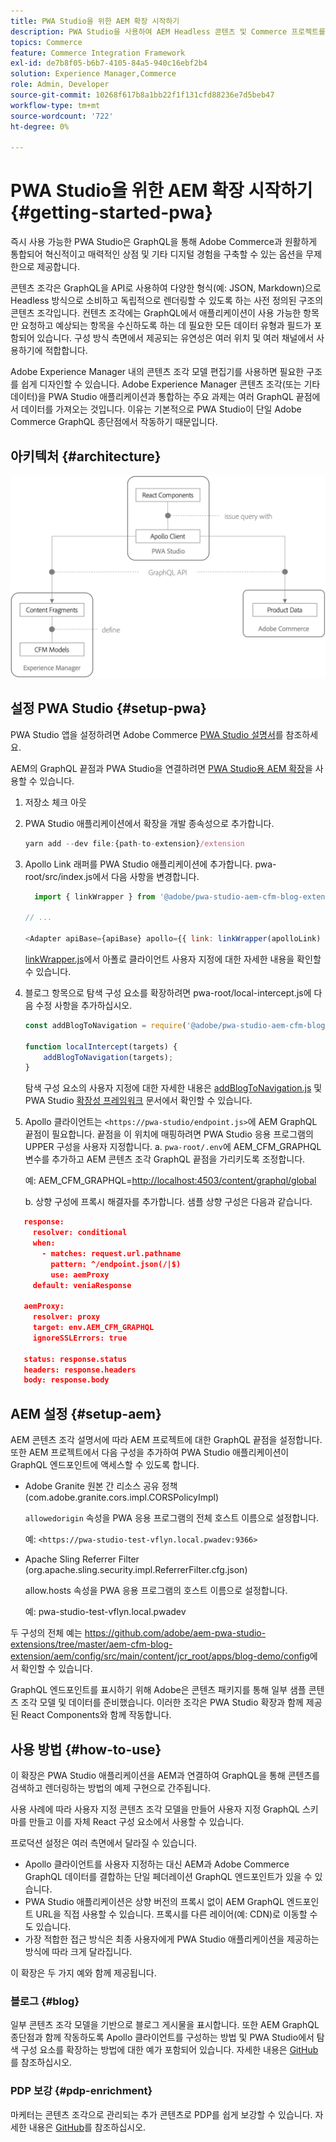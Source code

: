 ```yaml
---
title: PWA Studio을 위한 AEM 확장 시작하기
description: PWA Studio을 사용하여 AEM Headless 콘텐츠 및 Commerce 프로젝트를 배포하는 방법을 알아봅니다.
topics: Commerce
feature: Commerce Integration Framework
exl-id: de7b8f05-b6b7-4105-84a5-940c16ebf2b4
solution: Experience Manager,Commerce
role: Admin, Developer
source-git-commit: 10268f617b8a1bb22f1f131cfd88236e7d5beb47
workflow-type: tm+mt
source-wordcount: '722'
ht-degree: 0%

---
```


# PWA Studio을 위한 AEM 확장 시작하기 {#getting-started-pwa}

즉시 사용 가능한 PWA Studio은 GraphQL을 통해 Adobe Commerce과 원활하게 통합되어 혁신적이고 매력적인 상점 및 기타 디지털 경험을 구축할 수 있는 옵션을 무제한으로 제공합니다.

콘텐츠 조각은 GraphQL을 API로 사용하여 다양한 형식(예: JSON, Markdown)으로 Headless 방식으로 소비하고 독립적으로 렌더링할 수 있도록 하는 사전 정의된 구조의 콘텐츠 조각입니다. 컨텐츠 조각에는 GraphQL에서 애플리케이션이 사용 가능한 항목만 요청하고 예상되는 항목을 수신하도록 하는 데 필요한 모든 데이터 유형과 필드가 포함되어 있습니다. 구성 방식 측면에서 제공되는 유연성은 여러 위치 및 여러 채널에서 사용하기에 적합합니다.

Adobe Experience Manager 내의 콘텐츠 조각 모델 편집기를 사용하면 필요한 구조를 쉽게 디자인할 수 있습니다. Adobe Experience Manager 콘텐츠 조각(또는 기타 데이터)을 PWA Studio 애플리케이션과 통합하는 주요 과제는 여러 GraphQL 끝점에서 데이터를 가져오는 것입니다. 이유는 기본적으로 PWA Studio이 단일 Adobe Commerce GraphQL 종단점에서 작동하기 때문입니다.

## 아키텍처 {#architecture}

![PWA 헤드리스 아키텍처](/help/commerce/cif/assets/pwa-studio/PWA-Studio_Architecture.png)

## 설정 PWA Studio {#setup-pwa}

PWA Studio 앱을 설정하려면 Adobe Commerce [PWA Studio 설명서](https://developer.adobe.com/commerce/pwa-studio/tutorials/)를 참조하세요.

AEM의 GraphQL 끝점과 PWA Studio을 연결하려면 [PWA Studio용 AEM 확장](https://github.com/adobe/aem-pwa-studio-extensions)을 사용할 수 있습니다.

1. 저장소 체크 아웃

1. PWA Studio 애플리케이션에서 확장을 개발 종속성으로 추가합니다.

   ```javascript
   yarn add --dev file:{path-to-extension}/extension
   ```

1. Apollo Link 래퍼를 PWA Studio 애플리케이션에 추가합니다. pwa-root/src/index.js에서 다음 사항을 변경합니다.

   ```javascript
     import { linkWrapper } from '@adobe/pwa-studio-aem-cfm-blog-extension';
   
   // ...
   
   <Adapter apiBase={apiBase} apollo={{ link: linkWrapper(apolloLink) }} store={store}>
   ```

   [linkWrapper.js](https://github.com/adobe/aem-pwa-studio-extensions/blob/master/aem-cfm-blog-extension/extension/src/linkWrapper.js)에서 아폴로 클라이언트 사용자 지정에 대한 자세한 내용을 확인할 수 있습니다.

1. 블로그 항목으로 탐색 구성 요소를 확장하려면 pwa-root/local-intercept.js에 다음 수정 사항을 추가하십시오.

   ```javascript
   const addBlogToNavigation = require('@adobe/pwa-studio-aem-cfm-blog-extension/src/addBlogToNavigation');
   
   function localIntercept(targets) {
       addBlogToNavigation(targets);
   }    
   ```

   탐색 구성 요소의 사용자 지정에 대한 자세한 내용은 [addBlogToNavigation.js](https://github.com/adobe/aem-pwa-studio-extensions/blob/master/aem-cfm-blog-extension/extension/src/addBlogToNavigation.js) 및 PWA Studio [확장성 프레임워크](https://developer.adobe.com/commerce/pwa-studio/guides/general-concepts/extensibility/) 문서에서 확인할 수 있습니다.

1. Apollo 클라이언트는 `<https://pwa-studio/endpoint.js>`에 AEM GraphQL 끝점이 필요합니다. 끝점을 이 위치에 매핑하려면 PWA Studio 응용 프로그램의 UPPER 구성을 사용자 지정합니다.
a. `pwa-root/.env`에 AEM_CFM_GRAPHQL 변수를 추가하고 AEM 콘텐츠 조각 GraphQL 끝점을 가리키도록 조정합니다.

   예: AEM_CFM_GRAPHQL=<http://localhost:4503/content/graphql/global>

   b. 상향 구성에 프록시 해결자를 추가합니다. 샘플 상향 구성은 다음과 같습니다.

```json
   response:
     resolver: conditional
     when:
       - matches: request.url.pathname
         pattern: ^/endpoint.json(/|$)
         use: aemProxy
     default: veniaResponse

   aemProxy:
     resolver: proxy
     target: env.AEM_CFM_GRAPHQL
     ignoreSSLErrors: true

   status: response.status
   headers: response.headers
   body: response.body
```

## AEM 설정 {#setup-aem}

AEM 콘텐츠 조각 설명서에 따라 AEM 프로젝트에 대한 GraphQL 끝점을 설정합니다. 또한 AEM 프로젝트에서 다음 구성을 추가하여 PWA Studio 애플리케이션이 GraphQL 엔드포인트에 액세스할 수 있도록 합니다.

* Adobe Granite 원본 간 리소스 공유 정책(com.adobe.granite.cors.impl.CORSPolicyImpl)

  `allowedorigin` 속성을 PWA 응용 프로그램의 전체 호스트 이름으로 설정합니다.

  예: `<https://pwa-studio-test-vflyn.local.pwadev:9366>`

* Apache Sling Referrer Filter (org.apache.sling.security.impl.ReferrerFilter.cfg.json)

  allow.hosts 속성을 PWA 응용 프로그램의 호스트 이름으로 설정합니다.

  예: pwa-studio-test-vflyn.local.pwadev

두 구성의 전체 예는 <https://github.com/adobe/aem-pwa-studio-extensions/tree/master/aem-cfm-blog-extension/aem/config/src/main/content/jcr_root/apps/blog-demo/config>에서 확인할 수 있습니다.

GraphQL 엔드포인트를 표시하기 위해 Adobe은 콘텐츠 패키지를 통해 일부 샘플 콘텐츠 조각 모델 및 데이터를 준비했습니다. 이러한 조각은 PWA Studio 확장과 함께 제공된 React Components와 함께 작동합니다.

## 사용 방법 {#how-to-use}

이 확장은 PWA Studio 애플리케이션을 AEM과 연결하여 GraphQL을 통해 콘텐츠를 검색하고 렌더링하는 방법의 예제 구현으로 간주됩니다.

사용 사례에 따라 사용자 지정 콘텐츠 조각 모델을 만들어 사용자 지정 GraphQL 스키마를 만들고 이를 자체 React 구성 요소에서 사용할 수 있습니다.

프로덕션 설정은 여러 측면에서 달라질 수 있습니다.

* Apollo 클라이언트를 사용자 지정하는 대신 AEM과 Adobe Commerce GraphQL 데이터를 결합하는 단일 페더레이션 GraphQL 엔드포인트가 있을 수 있습니다.
* PWA Studio 애플리케이션은 상향 버전의 프록시 없이 AEM GraphQL 엔드포인트 URL을 직접 사용할 수 있습니다. 프록시를 다른 레이어(예: CDN)로 이동할 수도 있습니다.
* 가장 적합한 접근 방식은 최종 사용자에게 PWA Studio 애플리케이션을 제공하는 방식에 따라 크게 달라집니다.

이 확장은 두 가지 예와 함께 제공됩니다.

### 블로그 {#blog}

일부 콘텐츠 조각 모델을 기반으로 블로그 게시물을 표시합니다. 또한 AEM GraphQL 종단점과 함께 작동하도록 Apollo 클라이언트를 구성하는 방법 및 PWA Studio에서 탐색 구성 요소를 확장하는 방법에 대한 예가 포함되어 있습니다. 자세한 내용은 [GitHub](https://github.com/adobe/aem-pwa-studio-extensions/tree/master/aem-cfm-blog-extension)를 참조하십시오.

### PDP 보강 {#pdp-enrichment}

마케터는 콘텐츠 조각으로 관리되는 추가 콘텐츠로 PDP를 쉽게 보강할 수 있습니다. 자세한 내용은 [GitHub](https://github.com/adobe/aem-pwa-studio-extensions/tree/master/aem-cif-product-page-extension)를 참조하십시오.
